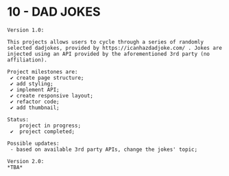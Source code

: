 # 10 - DAD JOKES

    Version 1.0:

    This projects allows users to cycle through a series of randomly selected dadjokes, provided by https://icanhazdadjoke.com/ . Jokes are injected using an API provided by the aforementioned 3rd party (no affiliation).

    Project milestones are:
     ✔ create page structure;
     ✔ add styling;
     ✔ implement API;
     ✔ create responsive layout;
     ✔ refactor code;
     ✔ add thumbnail;

    Status:
        project in progress;
     ✔  project completed;

    Possible updates:
     - based on available 3rd party APIs, change the jokes' topic;

    Version 2.0:
    *TBA*
